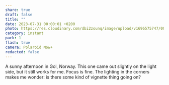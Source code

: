 ```yaml
---
share: true
draft: false
title: ""
date: 2023-07-31 00:00:01 +0200
photo: https://res.cloudinary.com/dbi2zounq/image/upload/v1696575747/007_iocwsu.jpg
category: instant
pack: 1
flash: true
camera: Polaroid Now+
redacted: false
---
```


A sunny afternoon in Gol, Norway. This one came out slightly on the light side, but it still works for me. Focus is fine. The lighting in the corners makes me wonder: is there some kind of vignette thing going on?